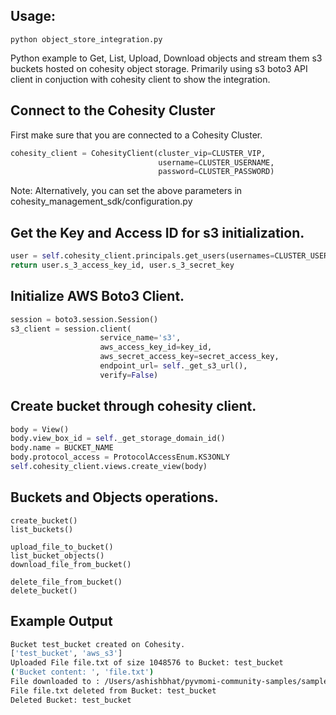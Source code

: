 ## Usage: 
```
python object_store_integration.py
```
Python example to Get, List, Upload, Download objects and stream them s3 
buckets hosted on cohesity object storage. Primarily using s3 boto3 API 
client in conjuction with cohesity client to show the integration.

## Connect to the Cohesity Cluster
First make sure that you are connected to a Cohesity Cluster.
```python
cohesity_client = CohesityClient(cluster_vip=CLUSTER_VIP,
                                 username=CLUSTER_USERNAME, 
                                 password=CLUSTER_PASSWORD)
```
Note: Alternatively, you can set the above parameters in cohesity_management_sdk/configuration.py

## Get the Key and Access ID for s3 initialization.
```python
user = self.cohesity_client.principals.get_users(usernames=CLUSTER_USER)[0]
return user.s_3_access_key_id, user.s_3_secret_key
```
## Initialize AWS Boto3 Client.
```python
session = boto3.session.Session()
s3_client = session.client(
                    service_name='s3',
                    aws_access_key_id=key_id,
                    aws_secret_access_key=secret_access_key,
                    endpoint_url= self._get_s3_url(),
                    verify=False)
```

## Create bucket through cohesity client.
```python
body = View()
body.view_box_id = self._get_storage_domain_id()
body.name = BUCKET_NAME
body.protocol_access = ProtocolAccessEnum.KS3ONLY
self.cohesity_client.views.create_view(body)
```

## Buckets and Objects operations.
```pythonstub
create_bucket()
list_buckets()

upload_file_to_bucket()
list_bucket_objects()
download_file_from_bucket()

delete_file_from_bucket()
delete_bucket()
```

## Example Output
```bash
Bucket test_bucket created on Cohesity.
['test_bucket', 'aws_s3']
Uploaded File file.txt of size 1048576 to Bucket: test_bucket
('Bucket content: ', 'file.txt')
File downloaded to : /Users/ashishbhat/pyvmomi-community-samples/samples/vmware/download-file.txt
File file.txt deleted from Bucket: test_bucket
Deleted Bucket: test_bucket
```

